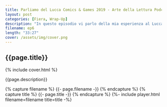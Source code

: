 ```yaml
---
title: Parliamo del Lucca Comics & Games 2019 - Arte della Lettura Podcast
layout: post
categories: [Fiera, Wrap-Up]
description: "In questo episodio vi parlo della mia esperienza al Lucca Comics & Games 2019. Questa è stata la prima volta che sono riuscito a partecipare, anche se erano anni che desideravo andarci. Voi siete stati al Lucca Comics? Cosa ne pensate? Tornerete per l'edizione 2020?"
filename: ep6
length: "33:27"
cover: /assets/img/cover.png
---
```


<h2>{{page.title}}</h2>

{% include cover.html %}

{{page.description}}

{% capture filename %}
        {{- page.filename -}}
{% endcapture %}
{% capture title %}
        {{- page.title -}}
{% endcapture %}
{%- include player.html filename=filename title=title -%}
